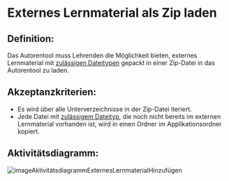 # Externes Lernmaterial als Zip laden

## Definition:

Das Autorentool muss Lehrenden die Möglichkeit bieten, externes Lernmaterial mit [zulässigen Dateitypen](AWA9018.md)
gepackt in einer Zip-Datei in das Autorentool zu laden.

## Akzeptanzkriterien:

- Es wird über alle Unterverzeichnisse in der Zip-Datei iteriert.
- Jede Datei mit [zulässigem Dateityp](AWA9018.md), die noch nicht bereits im externen Lernmaterial vorhanden ist, wird
in einen Ordner im Applikationsordner kopiert.

## Aktivitätsdiagramm:


![imageAktivitätsdiagrammExternesLernmaterialHinzufügen](imageAktivitätsdiagrammExternesLernmaterialHinzufügen.png)
